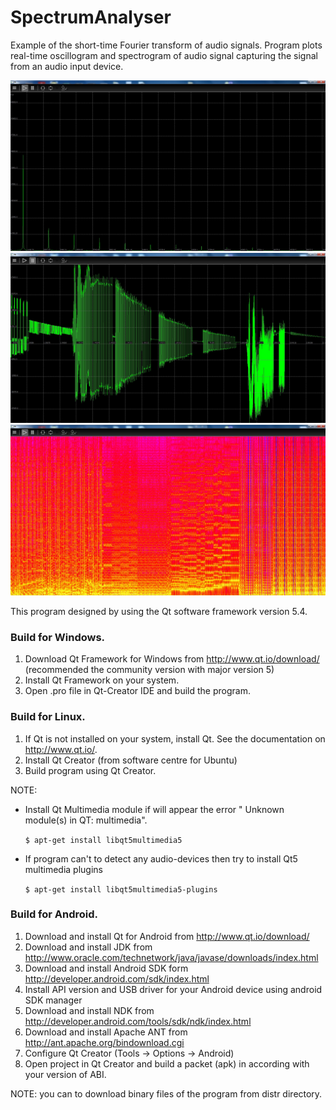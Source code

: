 # SpectrumAnalyser
Example of the short-time Fourier transform of audio signals.
Program plots real-time oscillogram and spectrogram of audio signal capturing the signal from an audio input device.

![Screen shot](/screenshots/screenshot_1.jpg)
![Screen shot](/screenshots/screenshot_2.jpg)
![Screen shot](/screenshots/screenshot_3.jpg)

This program designed by using the Qt software framework version 5.4.

### Build for Windows.
  1. Download Qt Framework for Windows from http://www.qt.io/download/ (recommended the community version with  major version 5)
  2. Install Qt Framework on your system.
  3. Open .pro file in Qt-Creator IDE and build the program.
  
### Build for Linux.
  1. If Qt is not installed on your system, install Qt. See the documentation on http://www.qt.io/.
  2. Install Qt Creator (from software centre for Ubuntu)
  3. Build program using Qt Creator.
  
  NOTE: 
   + Install Qt Multimedia module if will appear the error " Unknown module(s) in QT: multimedia".

	 <code>$ apt-get install libqt5multimedia5</code>   
	
   + If program can't to detect any audio-devices then try to install Qt5 multimedia plugins
     
	 <code>$ apt-get install libqt5multimedia5-plugins</code>
	 
### Build for Android.
  1. Download and install Qt for Android from http://www.qt.io/download/
  2. Download and install JDK from http://www.oracle.com/technetwork/java/javase/downloads/index.html
  3. Download and install Android SDK form http://developer.android.com/sdk/index.html
  4. Install API version and USB driver for your Android device using android SDK manager
  5. Download and install NDK from http://developer.android.com/tools/sdk/ndk/index.html
  6. Download and install Apache ANT from http://ant.apache.org/bindownload.cgi
  7. Configure Qt Creator (Tools -> Options -> Android)
  8. Open project in Qt Creator and build a packet (apk) in according with your version of ABI.
  
NOTE: you can to download binary files of the program from distr directory.

